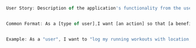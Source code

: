 ```javascript

User Story: Description of the application's functionality from the user's perspective

```

```javascript

Common Format: As a [type of user],I want [an action] so that [a benefit]

```

```javascript

Example: As a "user", I want to "log my running workouts with location, distance, time", so "I can keep a log of all my running"

```